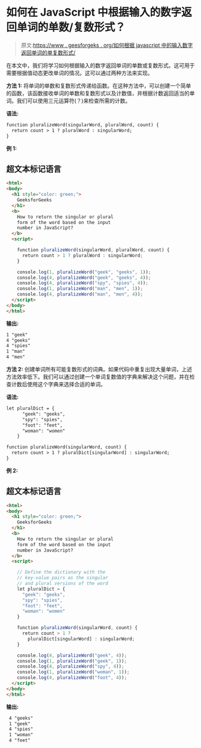 # 如何在 JavaScript 中根据输入的数字返回单词的单数/复数形式？

> 原文:[https://www . geesforgeks . org/如何根据 javascript 中的输入数字返回单词的单复数形式/](https://www.geeksforgeeks.org/how-to-return-the-singular-plural-form-of-word-based-on-input-number-in-javascript/)

在本文中，我们将学习如何根据输入的数字返回单词的单数或复数形式。这可用于需要根据值动态更改单词的情况。这可以通过两种方法来实现。

**方法 1:** 将单词的单数和复数形式传递给函数。在这种方法中，可以创建一个简单的函数，该函数接收单词的单数和复数形式以及计数值，并根据计数返回适当的单词。我们可以使用三元运算符(？)来检查所需的计数。

**语法:**

```html
function pluralizeWord(singularWord, pluralWord, count) {
  return count > 1 ? pluralWord : singularWord;
}
```

**例 1:**

## 超文本标记语言

```html
<html>
<body>
  <h1 style="color: green;">
    GeeksforGeeks
  </h1>
  <b>
    How to return the singular or plural
    form of the word based on the input
    number in JavaScript?
  </b>
  <script>

    function pluralizeWord(singularWord, pluralWord, count) {
      return count > 1 ? pluralWord : singularWord;
    }

    console.log(1, pluralizeWord("geek", "geeks", 1));
    console.log(4, pluralizeWord("geek", "geeks", 4));
    console.log(4, pluralizeWord("spy", "spies", 4));
    console.log(1, pluralizeWord("man", "men", 1));
    console.log(4, pluralizeWord("man", "men", 4));
  </script>
</body>
</html>
```

**输出:**

```html
1 "geek"
4 "geeks"
4 "spies"
1 "man"
4 "men"
```

**方法 2:** 创建单词所有可能复数形式的词典。如果代码中重复出现大量单词，上述方法效率低下。我们可以通过创建一个单词复数值的字典来解决这个问题，并在检查计数后使用这个字典来选择合适的单词。

**语法:**

```html
let pluralDict = {
      "geek": "geeks",
      "spy": "spies",
      "foot": "feet",
      "woman": "women"
    }

function pluralizeWord(singularWord, count) {
  return count > 1 ? pluralDict[singularWord] : singularWord;
}
```

**例 2:**

## 超文本标记语言

```html
<html>
<body>
  <h1 style="color: green;">
    GeeksforGeeks
  </h1>
  <b>
    How to return the singular or plural
    form of the word based on the input 
    number in JavaScript?
  </b>
  <script>

    // Define the dictionary with the
    // key-value pairs as the singular
    // and plural versions of the word
    let pluralDict = {
      "geek": "geeks",
      "spy": "spies",
      "foot": "feet",
      "woman": "women"
    }

    function pluralizeWord(singularWord, count) {
      return count > 1 ?
        pluralDict[singularWord] : singularWord;
    }

    console.log(4, pluralizeWord("geek", 4));
    console.log(1, pluralizeWord("geek", 1));
    console.log(4, pluralizeWord("spy", 4));
    console.log(1, pluralizeWord("woman", 1));
    console.log(4, pluralizeWord("foot", 4));
  </script>
</body>
</html>
```

**输出:**

```html
 4 "geeks"
 1 "geek"
 4 "spies"
 1 "woman"
 4 "feet"
```